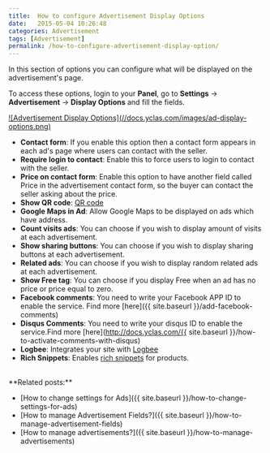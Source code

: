 ```yaml
---
title:  How to configure Advertisement Display Options
date:   2015-05-04 10:26:48
categories: Advertisement
tags: [Advertisement]
permalink: /how-to-configure-advertisement-display-option/
---
```

In this section of options you can configure what will be displayed on the advertisement's page.

To access these options, login to your **Panel**, go to **Settings** -> **Advertisement** -> **Display Options** and fill the fields.

<a href="//docs.yclas.com/images/ad-display-options.png" class="thumbnail gallery-item" data-gallery>
![Advertisement Display Options](//docs.yclas.com/images/ad-display-options.png)
</a>

+ **Contact form**: If you enable this option then a contact form appears in each ad's page where users can contact with the seller.
+ **Require login to contact**: Enable this to force users to login to contact with the seller.
+ **Price on contact form**: Enable this option to have another field called Price in the advertisement contact form, so the buyer can contact the seller asking about the price. 
+ **Show QR code**: [QR code](http://en.wikipedia.org/wiki/QR_code)
+ **Google Maps in Ad**: Allow Google Maps to be displayed on ads which have address.
+ **Count visits ads**: You can choose if you wish to display amount of visits at each advertisement.
+ **Show sharing buttons**: You can choose if you wish to display sharing buttons at each advertisement.
+ **Related ads**: You can choose if you wish to display random related ads at each advertisement.
+ **Show Free tag**: You can choose if you display Free when an ad has no price or price equal to zero.
+ **Facebook comments**: You need to write your Facebook APP ID to enable the service. Find more [here]({{ site.baseurl }}/add-facebook-comments)
+ **Disqus Comments**: You need to write your disqus ID to enable the service.Find more [here](http://docs.yclas.com/{{ site.baseurl }}/how-to-activate-comments-with-disqus)
+ **Logbee**: Integrates your site with [Logbee](http://www.logbee.com/)
+ **Rich Snippets**: Enables [rich snippets](https://developers.google.com/search/docs/data-types/products) for products.

<br>
**Related posts:**

* [How to change settings for Ads]({{ site.baseurl }}/how-to-change-settings-for-ads)
* [How to manage Advertisement Fields?]({{ site.baseurl }}/how-to-manage-advertisement-fields)
* [How to manage advertisements?]({{ site.baseurl }}/how-to-manage-advertisements)